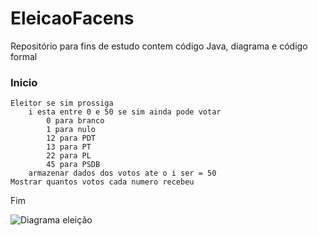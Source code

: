 # EleicaoFacens
Repositório para fins de estudo contem código Java, diagrama e código formal

### Inicio
	Eleitor se sim prossiga 
		i esta entre 0 e 50 se sim ainda pode votar
			0 para branco
			1 para nulo 
			12 para PDT
			13 para PT
			22 para PL
			45 para PSDB
		armazenar dados dos votos ate o i ser = 50
	Mostrar quantos votos cada numero recebeu
Fim

![Diagrama eleição](https://user-images.githubusercontent.com/103973593/169709694-bf485510-7c70-4933-b31b-332670cb83ea.png)

